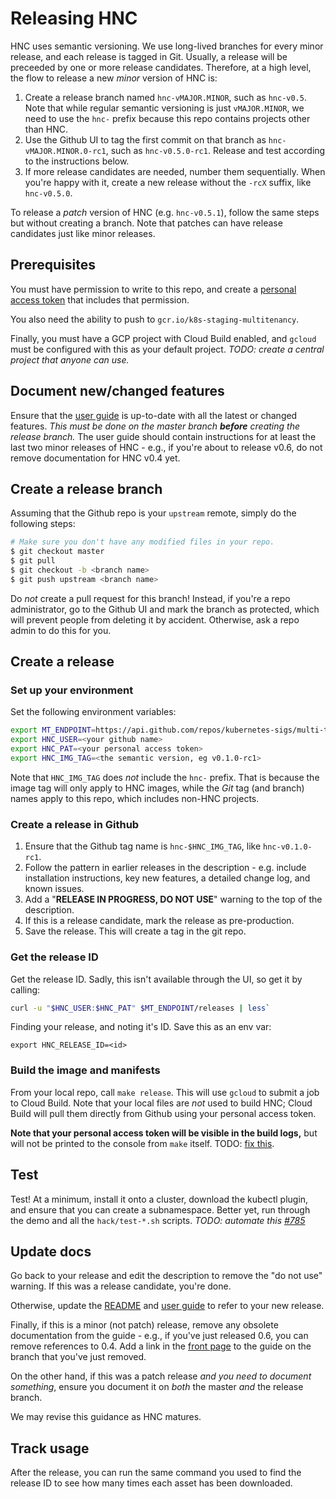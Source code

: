 # Releasing HNC

HNC uses semantic versioning. We use long-lived branches for every minor
release, and each release is tagged in Git. Usually, a release will be preceeded
by one or more release candidates. Therefore, at a high level, the flow to
release a new _minor_ version of HNC is:

1. Create a release branch named `hnc-vMAJOR.MINOR`, such as `hnc-v0.5`. Note
   that while regular semantic versioning is just `vMAJOR.MINOR`, we need to use
   the `hnc-` prefix because this repo contains projects other than HNC.
2. Use the Github UI to tag the first commit on that branch as
   `hnc-vMAJOR.MINOR.0-rc1`, such as `hnc-v0.5.0-rc1`. Release and test
   according to the instructions below.
3. If more release candidates are needed, number them sequentially. When you're
   happy with it, create a new release without the `-rcX` suffix, like
   `hnc-v0.5.0`.

To release a _patch_ version of HNC (e.g. `hnc-v0.5.1`), follow the same steps
but without creating a branch. Note that patches can have release candidates
just like minor releases.

## Prerequisites

You must have permission to write to this repo, and create a [personal access
token](https://docs.github.com/en/github/authenticating-to-github/creating-a-personal-access-token)
that includes that permission.

You also need the ability to push to `gcr.io/k8s-staging-multitenancy`.

Finally, you must have a GCP project with Cloud Build enabled, and `gcloud` must
be configured with this as your default project. _TODO: create a central project
that anyone can use._

## Document new/changed features

Ensure that the [user guide](user-guide/) is up-to-date with all the latest or
changed features. _This must be done on the master branch **before** creating
the release branch._ The user guide should contain instructions for at least the
last two minor releases of HNC - e.g., if you're about to release v0.6, do not
remove documentation for HNC v0.4 yet.

## Create a release branch

Assuming that the Github repo is your `upstream` remote, simply do the following
steps:

```bash
# Make sure you don't have any modified files in your repo.
$ git checkout master
$ git pull
$ git checkout -b <branch name>
$ git push upstream <branch name>
```

Do _not_ create a pull request for this branch! Instead, if you're a repo
administrator, go to the Github UI and mark the branch as protected, which will
prevent people from deleting it by accident. Otherwise, ask a repo admin to do
this for you.

## Create a release

### Set up your environment

Set the following environment variables:

```bash
export MT_ENDPOINT=https://api.github.com/repos/kubernetes-sigs/multi-tenancy
export HNC_USER=<your github name>
export HNC_PAT=<your personal access token>
export HNC_IMG_TAG=<the semantic version, eg v0.1.0-rc1>
```

Note that `HNC_IMG_TAG` does _not_ include the `hnc-` prefix. That is because
the image tag will only apply to HNC images, while the _Git_ tag (and branch)
names apply to this repo, which includes non-HNC projects.

### Create a release in Github

1. Ensure that the Github tag name is `hnc-$HNC_IMG_TAG`, like `hnc-v0.1.0-rc1`.
2. Follow the pattern in earlier releases in the description - e.g. include
   installation instructions, key new features, a detailed change log, and known
   issues.
3. Add a "**RELEASE IN PROGRESS, DO NOT USE**" warning to the top of the
   description.
4. If this is a release candidate, mark the release as pre-production.
5. Save the release. This will create a tag in the git repo.

### Get the release ID

Get the release ID. Sadly, this isn't available through the UI, so get it by
calling:

```bash
curl -u "$HNC_USER:$HNC_PAT" $MT_ENDPOINT/releases | less`
```

Finding your release, and noting it's ID. Save this as an env var:

`export HNC_RELEASE_ID=<id>`

### Build the image and manifests

From your local repo, call `make release`. This will use `gcloud` to submit a
job to Cloud Build. Note that your local files are _not_ used to build HNC;
Cloud Build will pull them directly from Github using your personal access
token.

**Note that your personal access token will be visible in the build logs,** but
will not be printed to the console from `make` itself. TODO: [fix
this](https://cloud.google.com/cloud-build/docs/securing-builds/use-encrypted-secrets-credentials#example_build_request_using_an_encrypted_variable).

## Test

Test! At a minimum, install it onto a cluster, download the kubectl plugin, and
ensure that you can create a subnamespace. Better yet, run through the demo and
all the `hack/test-*.sh` scripts. _TODO: automate this
[#785](https://github.com/kubernetes-sigs/multi-tenancy/issues/785)_

## Update docs

Go back to your release and edit the description to remove the "do not use"
warning. If this was a release candidate, you're done.

Otherwise, update the [README](../README.md#start) and [user
guide](user-guide/how-to.md#admin-install) to refer to your new release.

Finally, if this is a minor (not patch) release, remove any obsolete
documentation from the guide - e.g., if you've just released 0.6, you can remove
references to 0.4. Add a link in the [front page](user-guide/README.md) to the
guide on the branch that you've just removed.

On the other hand, if this was a patch release _and you need to document
something_, ensure you document it on _both_ the master _and_ the release
branch.

We may revise this guidance as HNC matures.

## Track usage

After the release, you can run the same command you used to find the release ID
to see how many times each asset has been downloaded.
